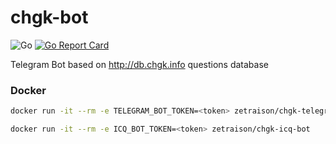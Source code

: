 # chgk-bot

![Go](https://github.com/zetraison/chgk-bot/workflows/Go/badge.svg)
[![Go Report Card](https://goreportcard.com/badge/github.com/zetraison/chgk-bot)](https://goreportcard.com/report/github.com/zetraison/chgk-bot)

Telegram Bot based on http://db.chgk.info questions database

### Docker
```bash
docker run -it --rm -e TELEGRAM_BOT_TOKEN=<token> zetraison/chgk-telegram-bot
```

```bash
docker run -it --rm -e ICQ_BOT_TOKEN=<token> zetraison/chgk-icq-bot
```